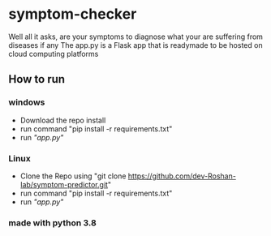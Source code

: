 # symptom-checker
Well all it asks, are your symptoms to diagnose what your are suffering from diseases if any
The app.py is a Flask app that is readymade to be hosted on cloud computing platforms

## How to run
### windows
- Download the repo install 
- run command "pip install -r requirements.txt"
- run _"app.py"_
### Linux
- Clone the Repo using "git clone https://github.com/dev-Roshan-lab/symptom-predictor.git"
- run command "pip install -r requirements.txt"
- run _"app.py"_

### made with python 3.8
